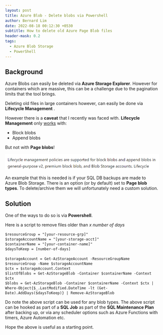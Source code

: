```yaml
---
layout: post
title: Azure Blob - Delete blobs via Powershell
author: Bernard Lim
date: 2022-08-18 00:12:30 +0530
subtitle: How to delete old Azure Page Blob files
header-mask: 0.2
tags:
  - Azure Blob Storage
  - PowerShell
---
```


## Background

Azure Blobs can easily be deleted via **Azure Storage Explorer**.
However for containers which are massive, this can be a challenge due to the pagination limits that the tool brings.

Deleting old files in large containers however, can easily be done via **Lifecycle Management** .

However there is a **caveat** that I recently was faced with.
**Lifecycle Management** only [works](https://docs.microsoft.com/en-us/azure/storage/blobs/lifecycle-management-overview) with:

- Block blobs
- Append blobs

But not with **Page blobs**!

![Screenshot](/img/posts/2022-08-18-azure-storage-blob-delete-files-powershell/pic1.png)

An example that this is needed is if your SQL DB backups are made to Azure Blob Storage. There is an option (or by default) set to **Page blob types**. To delete/archive them we will unfortunately need a custom solution.

## Solution

One of the ways to do so is via **Powershell**.

Here is a script to remove files older than _x number of days_

```
$resourceGroup = "[your-resource-grp]"
$storageAccountName = "[your-storage-acct]"
$containerName = "[your-container-name]"
$daysToKeep = [number-of-days]

$storageAccount = Get-AzStorageAccount -ResourceGroupName $resourceGroup -Name $storageAccountName
$ctx = $storageAccount.Context
$listOfBlobs = Get-AzStorageBlob -Container $containerName -Context $ctx
$blobs = Get-AzStorageBlob -Container $containerName -Context $ctx | Where-Object{$_.LastModified.DateTime -lt (Get-Date).AddDays($daysToKeep)} | Remove-AzStorageBlob

```

Do note the above script can be used for any blob types.
The above script can be hooked as part of a **SQL Job** as part of the **SQL Maintenance Plan** after backing up, or via any scheduler options such as Azure Functions with timers, Azure Automation etc.

Hope the above is useful as a starting point.
